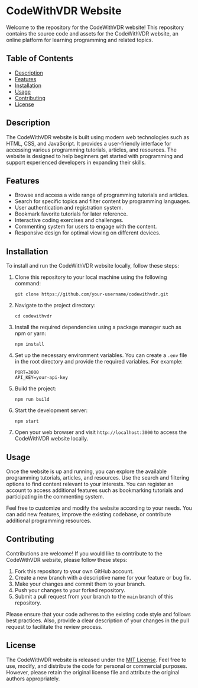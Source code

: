 # CodeWithVDR Website

Welcome to the repository for the CodeWithVDR website! This repository contains the source code and assets for the CodeWithVDR website, an online platform for learning programming and related topics.

## Table of Contents

- [Description](#description)
- [Features](#features)
- [Installation](#installation)
- [Usage](#usage)
- [Contributing](#contributing)
- [License](#license)

## Description

The CodeWithVDR website is built using modern web technologies such as HTML, CSS, and JavaScript. It provides a user-friendly interface for accessing various programming tutorials, articles, and resources. The website is designed to help beginners get started with programming and support experienced developers in expanding their skills.

## Features

- Browse and access a wide range of programming tutorials and articles.
- Search for specific topics and filter content by programming languages.
- User authentication and registration system.
- Bookmark favorite tutorials for later reference.
- Interactive coding exercises and challenges.
- Commenting system for users to engage with the content.
- Responsive design for optimal viewing on different devices.

## Installation

To install and run the CodeWithVDR website locally, follow these steps:

1. Clone this repository to your local machine using the following command:
   ```
   git clone https://github.com/your-username/codewithvdr.git
   ```

2. Navigate to the project directory:
   ```
   cd codewithvdr
   ```

3. Install the required dependencies using a package manager such as npm or yarn:
   ```
   npm install
   ```

4. Set up the necessary environment variables. You can create a `.env` file in the root directory and provide the required variables. For example:
   ```
   PORT=3000
   API_KEY=your-api-key
   ```

5. Build the project:
   ```
   npm run build
   ```

6. Start the development server:
   ```
   npm start
   ```

7. Open your web browser and visit `http://localhost:3000` to access the CodeWithVDR website locally.

## Usage

Once the website is up and running, you can explore the available programming tutorials, articles, and resources. Use the search and filtering options to find content relevant to your interests. You can register an account to access additional features such as bookmarking tutorials and participating in the commenting system.

Feel free to customize and modify the website according to your needs. You can add new features, improve the existing codebase, or contribute additional programming resources.

## Contributing

Contributions are welcome! If you would like to contribute to the CodeWithVDR website, please follow these steps:

1. Fork this repository to your own GitHub account.
2. Create a new branch with a descriptive name for your feature or bug fix.
3. Make your changes and commit them to your branch.
4. Push your changes to your forked repository.
5. Submit a pull request from your branch to the `main` branch of this repository.

Please ensure that your code adheres to the existing code style and follows best practices. Also, provide a clear description of your changes in the pull request to facilitate the review process.

## License

The CodeWithVDR website is released under the [MIT License](LICENSE). Feel free to use, modify, and distribute the code for personal or commercial purposes. However, please retain the original license file and attribute the original authors appropriately.
